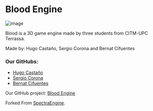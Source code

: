 # Blood Engine
![image](https://github.com/user-attachments/assets/b3b39651-1a82-4b78-af65-437036d1d5fc)

Blood is a 3D game engine made by three students from CITM-UPC Terrassa.

Made by: Hugo Castaño, Sergio Corona and Bernat Cifuentes

### Our GitHubs:
* [Hugo Castaño](https://github.com/LazyRacoonDev)
* [Sergio Corona](https://github.com/seregero00)
* [Bernat Cifuentes](https://github.com/ItsBernii)

Our GitHub project: [Blood Engine](https://github.com/CITM-UPC/Blood-Enginev2)

Forked From [SpectraEngine](https://github.com/CITM-UPC/SpectraEngine).
